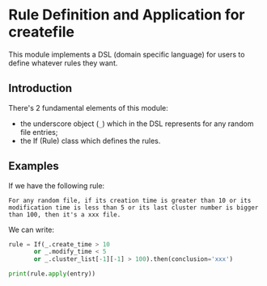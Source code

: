 
Rule Definition and Application for createfile
====

This module implements a DSL (domain specific language) for users to define
whatever rules they want.

Introduction
----
There's 2 fundamental elements of this module:
* the underscore object (`_`) which in the DSL represents for any random file
entries;
* the If (Rule) class which defines the rules.

Examples
----
If we have the following rule:

    For any random file, if its creation time is greater than 10 or its
    modification time is less than 5 or its last cluster number is bigger
    than 100, then it's a xxx file.

We can write:
```python
rule = If(_.create_time > 10
       or _.modify_time < 5
       or _.cluster_list[-1][-1] > 100).then(conclusion='xxx')

print(rule.apply(entry))
```

